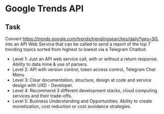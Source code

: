 # Google Trends API

## Task
Convert https://trends.google.com/trends/trendingsearches/daily?geo=SG, into an API Web Service that can be called to send a report of the top 7 trending topics sorted from highest to lowest via a Telegram Chatbot.

- Level 1: Just an API web service call, with or without a return response. Ability to data mine & use of parsers.
- Level 2: API with version control, token access control, Telegram Chat Menu
- Level 3: Clear documentation, structure, design at code and service design with UXD - Developer.
- Level 4: Recommend 3 different development stacks, cloud computing services and their trade-offs. 
- Level 5: Business Understanding and Opportunities. Ability to create monetization, cost reduction or cost avoidance strategies.